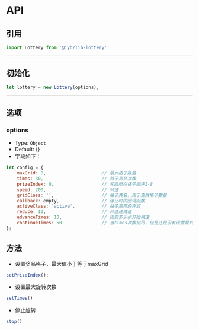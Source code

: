 # API

## 引用

```javascript
import Lottery from '@jyb/lib-lottery'
```
------------
## 初始化

```javascript
let lottery = new Lottery(options);
```
-----------
## 选项
### options
- Type: `Object`
- Default: {}
- 字段如下：

```javascript
let config = {
    maxGrid: 8,                     // 最大格子数量
    times: 30,                      // 格子高亮次数
    prizeIndex: 0,                  // 奖品所在格子顺序1-8
    speed: 200,                     // 转速
    gridClass: '',                  // 格子类名，用于查找格子数量
    callback: empty,                // 停止时的回调函数
    activeClass: 'active',          // 格子高亮的样式
    reduce: 10,                     // 转速递减值
    advanceTimes: 10,               // 提前多少步开始减速
    continueTimes: 50               // 当times次数用尽，但是还是没有设置最终奖品的情况下，times递增的次数
};
```

## 方法
- 设置奖品格子，最大值小于等于maxGrid

```javascript
setPrizeIndex();
```
- 设置最大旋转次数

```javascript
setTimes()
```
- 停止旋转

```javascript
stop()
```

